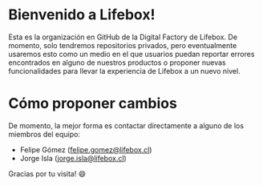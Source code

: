 # Bienvenido a Lifebox!

Esta es la organización en GitHub de la Digital Factory de Lifebox. De momento, solo tendremos repositorios privados, pero eventualmente usaremos esto como un medio en el que usuarios puedan reportar errores encontrados en alguno de nuestros productos o proponer nuevas funcionalidades para llevar la experiencia de Lifebox a un nuevo nivel.

# Cómo proponer cambios

De momento, la mejor forma es contactar directamente a alguno de los miembros del equipo:

- Felipe Gómez (felipe.gomez@lifebox.cl)
- Jorge Isla (jorge.isla@lifebox.cl)

Gracias por tu visita! 😄
